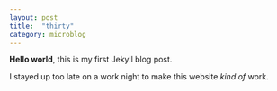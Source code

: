 ```yaml
---
layout: post
title:  "thirty"
category: microblog
---
```


**Hello world**, this is my first Jekyll blog post.

I stayed up too late on a work night to make this website *kind of* work.